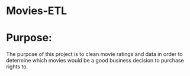 # Movies-ETL

# Purpose:

The purpose of this project is to clean movie ratings and data in order to determine which movies would be a good business decision to purchase rights to.
